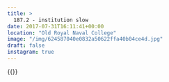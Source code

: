 ```yaml
---
title: >
  187.2 - institution slow
date: 2017-07-31T16:11:41+00:00
location: "Old Royal Naval College"
image: "/img/624587040e0832a50622ffa40b04ce4d.jpg"
draft: false
instagram: true
---
```


{{<photo src="/img/624587040e0832a50622ffa40b04ce4d.jpg">}}
